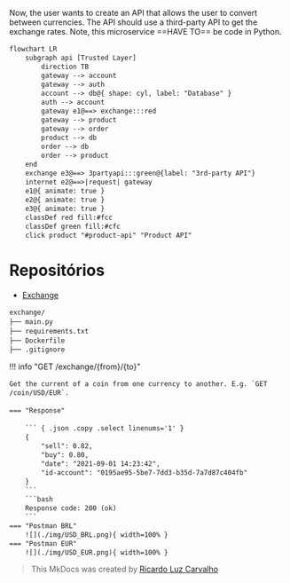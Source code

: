 
Now, the user wants to create an API that allows the user to convert between currencies. The API should use a third-party API to get the exchange rates. Note, this microservice ==HAVE TO== be code in Python.

``` mermaid
flowchart LR
    subgraph api [Trusted Layer]
        direction TB
        gateway --> account
        gateway --> auth
        account --> db@{ shape: cyl, label: "Database" }
        auth --> account
        gateway e1@==> exchange:::red
        gateway --> product
        gateway --> order
        product --> db
        order --> db
        order --> product
    end
    exchange e3@==> 3partyapi:::green@{label: "3rd-party API"}
    internet e2@==>|request| gateway
    e1@{ animate: true }
    e2@{ animate: true }
    e3@{ animate: true }
    classDef red fill:#fcc
    classDef green fill:#cfc
    click product "#product-api" "Product API"
```

# Repositórios
- [Exchange](https://github.com/RicardolCarvalho/exchange)
```bash
exchange/
├── main.py
├── requirements.txt
├── Dockerfile
├── .gitignore
```

!!! info "GET /exchange/{from}/{to}"

    Get the current of a coin from one currency to another. E.g. `GET /coin/USD/EUR`.

    === "Response"

        ``` { .json .copy .select linenums='1' }
        {
            "sell": 0.82,
            "buy": 0.80,
            "date": "2021-09-01 14:23:42",
            "id-account": "0195ae95-5be7-7dd3-b35d-7a7d87c404fb"
        }
        ```
        ```bash
        Response code: 200 (ok)
        ```
    === "Postman BRL"
        ![](./img/USD_BRL.png){ width=100% }
    === "Postman EUR"
        ![](./img/USD_EUR.png){ width=100% }

> This MkDocs was created by [Ricardo Luz Carvalho](https://github.com/RicardolCarvalho)